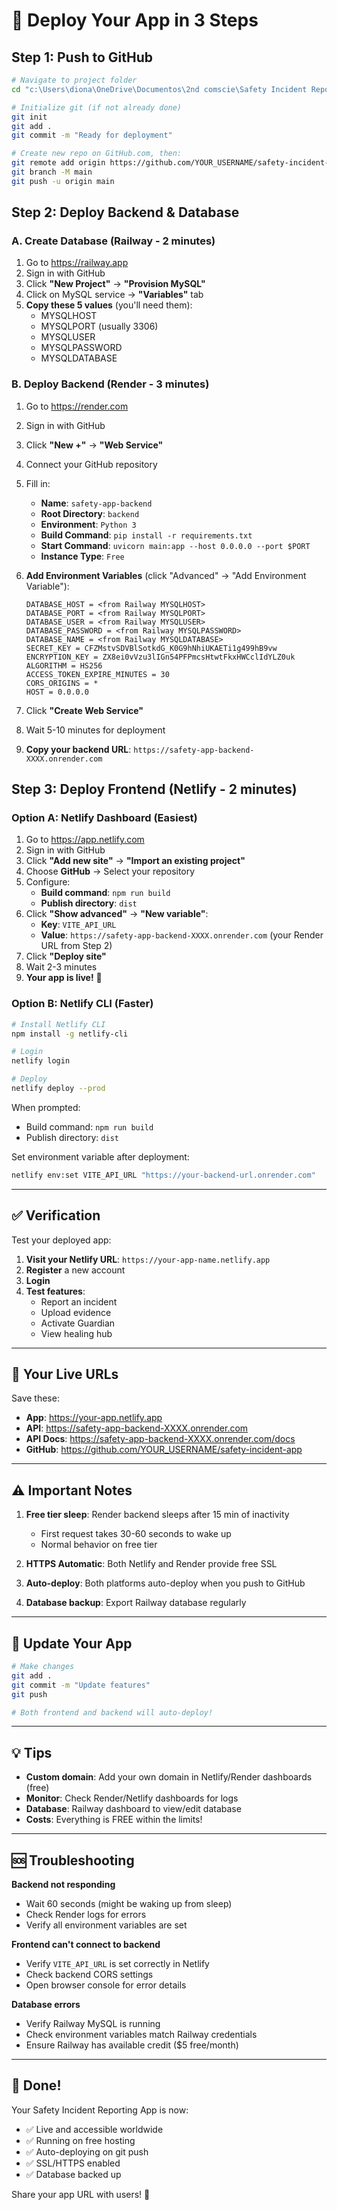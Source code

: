 # 🚀 Deploy Your App in 3 Steps

## Step 1: Push to GitHub

```bash
# Navigate to project folder
cd "c:\Users\diona\OneDrive\Documentos\2nd comscie\Safety Incident Reporting App"

# Initialize git (if not already done)
git init
git add .
git commit -m "Ready for deployment"

# Create new repo on GitHub.com, then:
git remote add origin https://github.com/YOUR_USERNAME/safety-incident-app.git
git branch -M main
git push -u origin main
```

## Step 2: Deploy Backend & Database

### A. Create Database (Railway - 2 minutes)
1. Go to https://railway.app
2. Sign in with GitHub
3. Click **"New Project"** → **"Provision MySQL"**
4. Click on MySQL service → **"Variables"** tab
5. **Copy these 5 values** (you'll need them):
   - MYSQLHOST
   - MYSQLPORT (usually 3306)
   - MYSQLUSER
   - MYSQLPASSWORD
   - MYSQLDATABASE

### B. Deploy Backend (Render - 3 minutes)
1. Go to https://render.com
2. Sign in with GitHub
3. Click **"New +"** → **"Web Service"**
4. Connect your GitHub repository
5. Fill in:
   - **Name**: `safety-app-backend`
   - **Root Directory**: `backend`
   - **Environment**: `Python 3`
   - **Build Command**: `pip install -r requirements.txt`
   - **Start Command**: `uvicorn main:app --host 0.0.0.0 --port $PORT`
   - **Instance Type**: `Free`

6. **Add Environment Variables** (click "Advanced" → "Add Environment Variable"):
   ```
   DATABASE_HOST = <from Railway MYSQLHOST>
   DATABASE_PORT = <from Railway MYSQLPORT>
   DATABASE_USER = <from Railway MYSQLUSER>
   DATABASE_PASSWORD = <from Railway MYSQLPASSWORD>
   DATABASE_NAME = <from Railway MYSQLDATABASE>
   SECRET_KEY = CFZMstvSDVBlSotkdG_K0G9hNhiUKAETi1g499hB9vw
   ENCRYPTION_KEY = ZX8ei0vVzu3lIGn54PFPmcsHtwtFkxHWCclIdYLZ0uk
   ALGORITHM = HS256
   ACCESS_TOKEN_EXPIRE_MINUTES = 30
   CORS_ORIGINS = *
   HOST = 0.0.0.0
   ```

7. Click **"Create Web Service"**
8. Wait 5-10 minutes for deployment
9. **Copy your backend URL**: `https://safety-app-backend-XXXX.onrender.com`

## Step 3: Deploy Frontend (Netlify - 2 minutes)

### Option A: Netlify Dashboard (Easiest)
1. Go to https://app.netlify.com
2. Sign in with GitHub
3. Click **"Add new site"** → **"Import an existing project"**
4. Choose **GitHub** → Select your repository
5. Configure:
   - **Build command**: `npm run build`
   - **Publish directory**: `dist`
6. Click **"Show advanced"** → **"New variable"**:
   - **Key**: `VITE_API_URL`
   - **Value**: `https://safety-app-backend-XXXX.onrender.com` (your Render URL from Step 2)
7. Click **"Deploy site"**
8. Wait 2-3 minutes
9. **Your app is live!** 🎉

### Option B: Netlify CLI (Faster)
```bash
# Install Netlify CLI
npm install -g netlify-cli

# Login
netlify login

# Deploy
netlify deploy --prod
```

When prompted:
- Build command: `npm run build`
- Publish directory: `dist`

Set environment variable after deployment:
```bash
netlify env:set VITE_API_URL "https://your-backend-url.onrender.com"
```

---

## ✅ Verification

Test your deployed app:

1. **Visit your Netlify URL**: `https://your-app-name.netlify.app`
2. **Register** a new account
3. **Login**
4. **Test features**:
   - Report an incident
   - Upload evidence
   - Activate Guardian
   - View healing hub

---

## 🎯 Your Live URLs

Save these:

- **App**: https://your-app.netlify.app
- **API**: https://safety-app-backend-XXXX.onrender.com
- **API Docs**: https://safety-app-backend-XXXX.onrender.com/docs
- **GitHub**: https://github.com/YOUR_USERNAME/safety-incident-app

---

## ⚠️ Important Notes

1. **Free tier sleep**: Render backend sleeps after 15 min of inactivity
   - First request takes 30-60 seconds to wake up
   - Normal behavior on free tier

2. **HTTPS Automatic**: Both Netlify and Render provide free SSL

3. **Auto-deploy**: Both platforms auto-deploy when you push to GitHub

4. **Database backup**: Export Railway database regularly

---

## 🔄 Update Your App

```bash
# Make changes
git add .
git commit -m "Update features"
git push

# Both frontend and backend will auto-deploy!
```

---

## 💡 Tips

- **Custom domain**: Add your own domain in Netlify/Render dashboards (free)
- **Monitor**: Check Render/Netlify dashboards for logs
- **Database**: Railway dashboard to view/edit database
- **Costs**: Everything is FREE within the limits!

---

## 🆘 Troubleshooting

**Backend not responding**
- Wait 60 seconds (might be waking up from sleep)
- Check Render logs for errors
- Verify all environment variables are set

**Frontend can't connect to backend**
- Verify `VITE_API_URL` is set correctly in Netlify
- Check backend CORS settings
- Open browser console for error details

**Database errors**
- Verify Railway MySQL is running
- Check environment variables match Railway credentials
- Ensure Railway has available credit ($5 free/month)

---

## 🎉 Done!

Your Safety Incident Reporting App is now:
- ✅ Live and accessible worldwide
- ✅ Running on free hosting
- ✅ Auto-deploying on git push
- ✅ SSL/HTTPS enabled
- ✅ Database backed up

Share your app URL with users! 🚀
